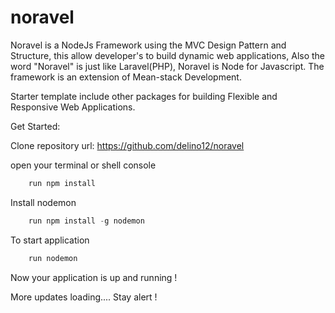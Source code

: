 # noravel
Noravel is a NodeJs Framework using the MVC Design Pattern and Structure, this allow developer's to build dynamic web applications, Also the word "Noravel" is just like Laravel(PHP), Noravel is Node for Javascript. The framework is an extension of Mean-stack Development. 

Starter template include other packages for building Flexible and Responsive Web Applications.

Get Started:

Clone repository url: https://github.com/delino12/noravel

open your terminal or shell console
```javascript
	run npm install 
```

Install nodemon 
```javascript
	run npm install -g nodemon
```

To start application
```javascript
	run nodemon
```

Now your application is up and running !

More updates loading.... Stay alert !